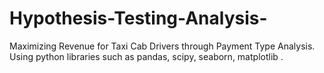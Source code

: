 # Hypothesis-Testing-Analysis-
Maximizing Revenue for Taxi Cab Drivers through Payment Type Analysis. Using python libraries such as pandas, scipy, seaborn, matplotlib .
